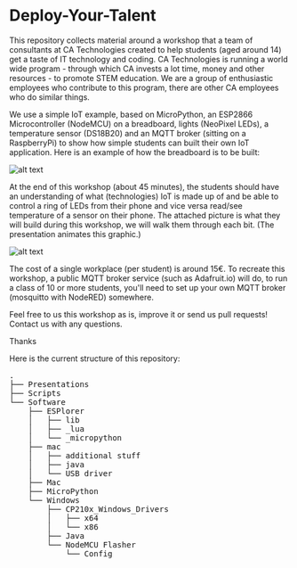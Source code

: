 # Deploy-Your-Talent

This repository collects material around a workshop that a team of consultants at CA Technologies created to help students (aged around 14) get a taste of IT technology and coding. CA Technologies is running a world wide program - through which CA invests a lot time, money and other resources - to promote STEM education. We are a group of enthusiastic employees who contribute to this program, there are other CA employees who do similar things.

We use a simple IoT example, based on MicroPython, an ESP2866 Microcontroller (NodeMCU) on a breadboard, lights (NeoPixel LEDs), a temperature sensor (DS18B20) and an MQTT broker (sitting on a RaspberryPi) to show how simple students can built their own IoT application.
Here is an example of how the breadboard is to be built:

![alt text](https://github.com/Crayfish68/IoT-Workshop-for-Students-DYT-CA-Technologies/blob/master/Images/Breadboard.png)

At the end of this workshop (about 45 minutes), the students should have an understanding of what (technologies) IoT is made up of and be able to control a ring of LEDs from their phone and vice versa read/see temperature of a sensor on their phone.  The attached picture is what they will build during this workshop, we will walk them through each bit. (The presentation animates this graphic.)

![alt text](https://github.com/Crayfish68/IoT-Workshop-for-Students-DYT-CA-Technologies/blob/master/Images/IoT%20Workshop%20Overview.png)


The cost of a single workplace (per student) is around 15€. To recreate this workshop, a public MQTT broker service (such as Adafruit.io) will do, to run a class of 10 or more students, you'll need to set up your own MQTT broker (mosquitto with NodeRED) somewhere.

Feel free to us this workshop as is, improve it or send us pull requests! Contact us with any questions.

Thanks

Here is the current structure of this repository:

<pre>
.
├── Presentations
├── Scripts
└── Software
    ├── ESPlorer
    │   ├── lib
    │   ├── _lua
    │   └── _micropython
    ├── mac
    │   ├── additional stuff
    │   ├── java
    │   └── USB driver
    ├── Mac
    ├── MicroPython
    └── Windows
        ├── CP210x_Windows_Drivers
        │   ├── x64
        │   └── x86
        ├── Java
        └── NodeMCU Flasher
            └── Config
</pre>
